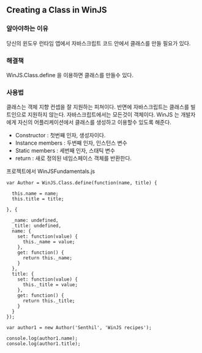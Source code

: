 ## Creating a Class in WinJS

### 알아야하는 이유

당신의 윈도우 런타임 앱에서 자바스크립트 코드 안에서 클래스를 만들 필요가 있다.

### 해결책

WinJS.Class.define 을 이용하면 클래스를 만들수 있다.

### 사용법

클래스는 객체 지향 컨셉을 잘 지원하는 피쳐이다. 반면에 자바스크립트는 클래스를 빌트인으로 지원하지 않는다. 자바스크립트에서는 모든것이 객체이다.
WinJS 는 개발자에게 자신의 어플리케이션에서 클래스를 생성하고 이용할수 있도록 해준다.

* Constructor : 첫번째 인자, 생성자이다.
* Instance members : 두번째 인자, 인스턴스 변수
* Static members : 세번째 인자, 스태틱 변수
* return : 새로 정의된 네임스페이스 객체를 반환한다.

프로젝트에서 WinJSFundamentals.js

```
var Author = WinJS.Class.define(function(name, title) {

  this.name = name;
  this.title = title;

}, {

  _name: undefined,
  _title: undefined,
  name: {
    set: function(value) {
      this._name = value;
    },
    get: function() {
      return this._name;
    }
  },
  title: {
    set: function(value) {
      this._title = value;
    },
    get: function() {
      return this._title;
    }
  }
});

var author1 = new Author('Senthil', 'WinJS recipes');

console.log(author1.name);
console.log(author1.title);
```